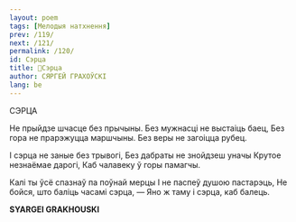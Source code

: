 ```yaml
---
layout: poem
tags: [Мелодыя натхнення]
prev: /119/
next: /121/
permalink: /120/
id: Сэрца
title: 🚧Сэрца
author: СЯРГЕЙ ГРАХОЎСКІ
lang: be
---
```



  
СЭРЦА

He прыйдзе шчасце без прычыны. Без мужнасці не выстаіць баец, Без гора не прарэжуцца маршчыны. Без веры не загоіцца рубец.

I сэрца не заные без трывогі, Без дабраты не знойдзеш уначы Крутое незнаёмае дарогі, Каб чалавеку ў горы памагчы.

Калі ты ўсё спазнаў па поўнай мерцы I не паспеў душою пастарэць, He бойся, што баліць часамі сэрца, — Яно ж таму і сэрца, каб балець.

**SYARGEI  GRAKHOUSKI**

